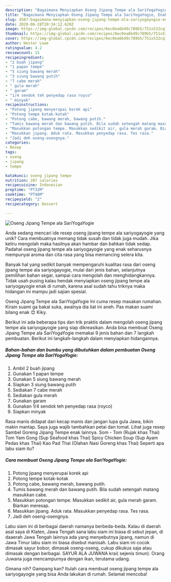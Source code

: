 ```yaml
---
description: "Bagaimana Menyiapkan Oseng Jipang Tempe ala SariYogaYogie, Enak"
title: "Bagaimana Menyiapkan Oseng Jipang Tempe ala SariYogaYogie, Enak"
slug: 4587-bagaimana-menyiapkan-oseng-jipang-tempe-ala-sariyogayogie-enak
date: 2020-06-28T20:34:12.620Z
image: https://img-global.cpcdn.com/recipes/6ec0ea6b49c789b5/751x532cq70/oseng-jipang-tempe-ala-sariyogayogie-foto-resep-utama.jpg
thumbnail: https://img-global.cpcdn.com/recipes/6ec0ea6b49c789b5/751x532cq70/oseng-jipang-tempe-ala-sariyogayogie-foto-resep-utama.jpg
cover: https://img-global.cpcdn.com/recipes/6ec0ea6b49c789b5/751x532cq70/oseng-jipang-tempe-ala-sariyogayogie-foto-resep-utama.jpg
author: Hester Lowe
ratingvalue: 4.2
reviewcount: 15
recipeingredient:
- "2 buah jipang"
- "1 papan tempe"
- "5 siung bawang merah"
- "3 siung bawang putih"
- "7 cabe merah"
- " gula merah"
- " garam"
- "1/4 sendok teh penyedap rasa royco"
- " minyak"
recipeinstructions:
- "Potong jipang menyerupai korek api"
- "Potong tempe kotak-kotak"
- "Potong cabe, bawang merah, bawang putih."
- "Tumis bawang merah dan bawang putih. Bila sudah setengah matang masukkan cabe."
- "Masukkan potongan tempe. Masukkan sedikit air, gula merah garam. Biarkan meresap."
- "Masukkan jipang. Aduk rata. Masukkan penyedap rasa. Tes rasa."
- "Jadi deh oseng-osengnya."
categories:
- Resep
tags:
- oseng
- jipang
- tempe

katakunci: oseng jipang tempe 
nutrition: 287 calories
recipecuisine: Indonesian
preptime: "PT32M"
cooktime: "PT46M"
recipeyield: "2"
recipecategory: Dessert

---
```



![Oseng Jipang Tempe ala SariYogaYogie](https://img-global.cpcdn.com/recipes/6ec0ea6b49c789b5/751x532cq70/oseng-jipang-tempe-ala-sariyogayogie-foto-resep-utama.jpg)

Anda sedang mencari ide resep oseng jipang tempe ala sariyogayogie yang unik? Cara membuatnya memang tidak susah dan tidak juga mudah. Jika keliru mengolah maka hasilnya akan hambar dan bahkan tidak sedap. Padahal oseng jipang tempe ala sariyogayogie yang enak seharusnya mempunyai aroma dan cita rasa yang bisa memancing selera kita.

Banyak hal yang sedikit banyak mempengaruhi kualitas rasa dari oseng jipang tempe ala sariyogayogie, mulai dari jenis bahan, selanjutnya pemilihan bahan segar, sampai cara mengolah dan menghidangkannya. Tidak usah pusing kalau hendak menyiapkan oseng jipang tempe ala sariyogayogie enak di rumah, karena asal sudah tahu triknya maka hidangan ini mampu jadi sajian spesial.

Oseng Jipang Tempe ala SariYogaYogie Ini cuma resep masakan rumahan. Kirain suami ga bakal suka, awalnya dia liat ini aneh. Pas makan suami bilang enak 😊 Kiky.


Berikut ini ada beberapa tips dan trik praktis dalam mengolah oseng jipang tempe ala sariyogayogie yang siap dikreasikan. Anda bisa membuat Oseng Jipang Tempe ala SariYogaYogie memakai 9 jenis bahan dan 7 langkah pembuatan. Berikut ini langkah-langkah dalam menyiapkan hidangannya.

<!--inarticleads1-->

##### Bahan-bahan dan bumbu yang dibutuhkan dalam pembuatan Oseng Jipang Tempe ala SariYogaYogie:

1. Ambil 2 buah jipang
1. Gunakan 1 papan tempe
1. Gunakan 5 siung bawang merah
1. Siapkan 3 siung bawang putih
1. Sediakan 7 cabe merah
1. Sediakan  gula merah
1. Gunakan  garam
1. Gunakan 1/4 sendok teh penyedap rasa (royco)
1. Siapkan  minyak


Rasa manis didapat dari kecap manis dan jangan lupa gula Jawa, bikin makin mantap. Saya juga wajib tambahkan petai dan tomat. Lihat juga resep Sambel Goreng Jipang Tempe enak lainnya. Som - Tom (Rujak khas Thai) Tom Yam Gong (Sup Seafood khas Thai) Spicy Chicken Soup (Sup Ayam Pedas khas Thai) Kao Pad Thai (Olahan Nasi Goreng khas Thai) Seperti apa labu siam itu? 

<!--inarticleads2-->

##### Cara membuat Oseng Jipang Tempe ala SariYogaYogie:

1. Potong jipang menyerupai korek api
1. Potong tempe kotak-kotak
1. Potong cabe, bawang merah, bawang putih.
1. Tumis bawang merah dan bawang putih. Bila sudah setengah matang masukkan cabe.
1. Masukkan potongan tempe. Masukkan sedikit air, gula merah garam. Biarkan meresap.
1. Masukkan jipang. Aduk rata. Masukkan penyedap rasa. Tes rasa.
1. Jadi deh oseng-osengnya.


Labu siam ini di berbagai daerah namanya berbeda-beda. Kalau di daerah asal saya di Klaten, Jawa Tengah sana labu siam ini biasa di sebut jepan, di daaerah Jawa Tengah lainnya ada yang menyebutnya jipang, namun di Jawa Timur labu siam ini biasa disebut manisah. Labu siam ini cocok dimasak sayur bobor, dimasak oseng-oseng, cukup dikukus saja atau dimasak dengan berbagai. SAYUR ALA JUWANA krai( sejenis timun). Orang Juwana juga mencampurnya dengan ikan, terutama udang. 

Gimana nih? Gampang kan? Itulah cara membuat oseng jipang tempe ala sariyogayogie yang bisa Anda lakukan di rumah. Selamat mencoba!
